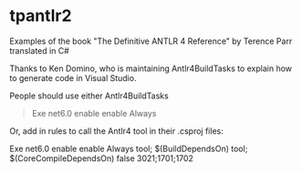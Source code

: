 # tpantlr2
Examples of the book "The Definitive ANTLR 4 Reference" by Terence Parr translated in C#

Thanks to Ken Domino, who is maintaining Antlr4BuildTasks to explain how to generate code in Visual Studio.

People should use either Antlr4BuildTasks

> <Project Sdk="Microsoft.NET.Sdk">
>	<PropertyGroup>
>		<OutputType>Exe</OutputType>
>		<TargetFramework>net6.0</TargetFramework>
>		<ImplicitUsings>enable</ImplicitUsings>
>		<Nullable>enable</Nullable>
>	</PropertyGroup>
>	<ItemGroup>
>		<Content Include="input">
>			<CopyToOutputDirectory>Always</CopyToOutputDirectory>
>		</Content>
>	</ItemGroup>
>	<ItemGroup>
>		<PackageReference Include="Antlr4.Runtime.Standard" Version="4.10.1" />
>		<PackageReference Include="Antlr4BuildTasks" Version="10.7" />
>	</ItemGroup>
>	<ItemGroup>
>		<Antlr4 Include="Hello.g4" />
>	</ItemGroup>
> </Project>

Or, add in rules to call the Antlr4 tool in their .csproj files:

<Project Sdk="Microsoft.NET.Sdk">
	<PropertyGroup>
		<OutputType>Exe</OutputType>
		<TargetFramework>net6.0</TargetFramework>
		<ImplicitUsings>enable</ImplicitUsings>
		<Nullable>enable</Nullable>
	</PropertyGroup>
	<ItemGroup>
		<Content Include="input">
			<CopyToOutputDirectory>Always</CopyToOutputDirectory>
		</Content>
	</ItemGroup>
	<ItemGroup>
		<PackageReference Include="Antlr4.Runtime.Standard" Version="4.10.1" />
	</ItemGroup>
	<Target Name="tool">
		<Exec Command="java -jar ../antlr4-4.10.1-complete.jar -Dlanguage=CSharp *.g4"/>
	</Target>
	<PropertyGroup>
		<BuildDependsOn>
			tool;
			$(BuildDependsOn)
		</BuildDependsOn>
	</PropertyGroup>
	<PropertyGroup>
		<CoreCompileDependsOn>
			tool;
			$(CoreCompileDependsOn)
		</CoreCompileDependsOn>
	</PropertyGroup>
	<ItemGroup>
		<Compile Include="Program.cs;HelloBaseListener.cs;HelloLexer.cs;HelloListener.cs;HelloParser.cs"/>
		<CompileDesignTime Include="Program.cs;HelloBaseListener.cs;HelloLexer.cs;HelloListener.cs;HelloParser.cs"/>
	</ItemGroup>
	<PropertyGroup>
		<EnableDefaultCompileItems>false</EnableDefaultCompileItems>
	</PropertyGroup>
	<PropertyGroup>
		<NoWarn>3021;1701;1702</NoWarn>
	</PropertyGroup>
</Project>

